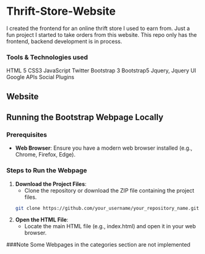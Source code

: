 # Thrift-Store-Website
I created the frontend for an online thrift store I used to earn from. Just a fun project I started to take orders from this website. This repo only has the frontend, backend development is in process.

### Tools & Technologies used 
HTML 5
CSS3
JavaScript
Twitter Bootstrap 3
Bootstrap5
Jquery, Jquery UI
Google APIs 
Social Plugins 

## Website 

## Running the Bootstrap Webpage Locally

### Prerequisites
- **Web Browser**: Ensure you have a modern web browser installed (e.g., Chrome, Firefox, Edge).

### Steps to Run the Webpage

1. **Download the Project Files**:
   - Clone the repository or download the ZIP file containing the project files.
   ```bash
   git clone https://github.com/your_username/your_repository_name.git
2. **Open the HTML File**:
   - Locate the main HTML file (e.g., index.html) and open it in your web browser.

###Note 
Some Webpages in the categories section are not implemented
